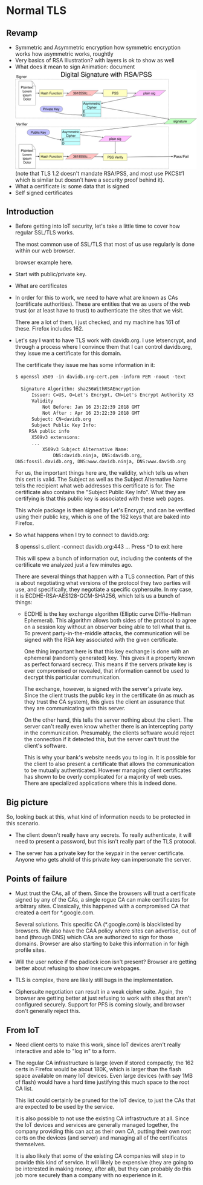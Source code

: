 # Normal TLS

## Revamp

- Symmetric and Asymmetric encryption
  how symmetric encryption works
  how asymmetric works, roughtly
- Very basics of RSA
  Illustration? with layers is ok to show as well
- What does it mean to sign
  Animation: document
  ![Signature](signature.svg)
  (note that TLS 1.2 doesn't mandate RSA/PSS, and most use PKCS#1
  which is similar but doesn't have a security proof behind it).
- What a certificate is: some data that is signed
- Self signed certificates

## Introduction

- Before getting into IoT security, let's take a little time to cover
  how regular SSL/TLS works.

  The most common use of SSL/TLS that most of us use regularly is done
  within our web browser.

     browser example here.

- Start with public/private key.
- What are certificates

- In order for this to work, we need to have what are known as CAs
  (certificate authorities).  These are entities that we as users of
  the web trust (or at least have to trust) to authenticate the sites
  that we visit.

  There are a lot of them, I just checked, and my machine has 161 of
  these.  Firefox includes 162.

- Let's say I want to have TLS work with davidb.org.  I use
  letsencrypt, and through a process where I convince them that I can
  control davidb.org, they issue me a certificate for this domain.

  The certificate they issue me has some information in it:

      $ openssl x509 -in davidb.org-cert.pem -inform PEM -noout -text

        Signature Algorithm: sha256WithRSAEncryption
            Issuer: C=US, O=Let's Encrypt, CN=Let's Encrypt Authority X3
            Validity
                Not Before: Jan 16 23:22:39 2018 GMT
                Not After : Apr 16 23:22:39 2018 GMT
            Subject: CN=davidb.org
            Subject Public Key Info:
    	   RSA public info
            X509v3 extensions:
    	    ...
                X509v3 Subject Alternative Name:
                    DNS:davidb.ninja, DNS:davidb.org, DNS:fossil.davidb.org, DNS:www.davidb.ninja, DNS:www.davidb.org

  For us, the important things here are, the validity, which tells us
  when this cert is valid. The Subject as well as the Subject
  Alternative Name tells the recipient what web addresses this
  certificate is for.  The certificate also contains the "Subject
  Public Key Info".  What they are certifying is that this public key
  is associated with these web pages.

  This whole package is then signed by Let's Encrypt, and can be
  verified using their public key, which is one of the 162 keys that
  are baked into Firefox.

- So what happens when I try to connect to davidb.org:

  $ openssl s_client -connect davidb.org:443
  ...
  Press ^D to exit here

  This will spew a bunch of information out, including the contents of
  the certificate we analyzed just a few minutes ago.

  There are several things that happen with a TLS connection.  Part of
  this is about negotiating what versions of the protocol they two
  parties will use, and specifically, they negotiate a specific
  cyphersuite.  In my case, it is ECDHE-RSA-AES128-GCM-SHA256, which
  tells us a bunch of things:

    - ECDHE is the key exchange algorithm (Elliptic curve
      Diffie-Hellman Ephemeral).  This algorithm allows both sides
      of the protocol to agree on a session key without an observer
      being able to tell what that is.  To prevent party-in-the-middle
      attacks, the communication will be signed with the RSA key
      associated with the given certificate.

      One thing important here is that this key exchange is done with
      an ephemeral (randomly generated) key.  This gives it a property
      known as perfect forward secrecy.  This means if the servers
      private key is ever compromised or revealed, that information
      cannot be used to decrypt this particular communication.

      The exchange, however, is signed with the server's private key.
      Since the client trusts the public key in the certificate (in as
      much as they trust the CA system), this gives the client an
      assurance that they are communicating with this server.

      On the other hand, this tells the server nothing about the
      client.  The server can't really even know whether there is an
      intercepting party in the communication.  Presumably, the
      clients software would reject the connection if it detected
      this, but the server can't trust the client's software.

      This is why your bank's website needs you to log in.  It is
      possible for the client to also present a certificate that
      allows the communication to be mutually authenticated.  However
      managing client certificates has shown to be overly complicated
      for a majority of web uses.  There are specialized applications
      where this is indeed done.

## Big picture

So, looking back at this, what kind of information needs to be
protected in this scenario.

  - The client doesn't really have any secrets.  To really
    authenticate, it will need to present a password, but this isn't
    really part of the TLS protocol.

  - The server has a private key for the keypair in the server
    certificate.  Anyone who gets ahold of this private key can
    impersonate the server.

## Points of failure

  - Must trust the CAs, all of them.  Since the browsers will trust a
    certificate signed by any of the CAs, a single rogue CA can make
    certificates for arbitrary sites.  Classically, this happened with
    a compromised CA that created a cert for *.google.com.

    Several solutions.  This specific CA (*.google.com) is blacklisted
    by browsers.  We also have the CAA policy where sites can
    advertise, out of band (through DNS) which CAs are authorized to
    sign for those domains.  Browser are also starting to bake this
    information in for high profile sites.

  - Will the user notice if the padlock icon isn't present?  Browser
    are getting better about refusing to show insecure webpages.

  - TLS is complex, there are likely still bugs in the implementation.

  - Ciphersuite negotiation can result in a weak cipher suite.  Again,
    the browser are getting better at just refusing to work with sites
    that aren't configured securely.  Support for PFS is coming
    slowly, and browser don't generally reject this.

## From IoT

  - Need client certs to make this work, since IoT devices aren't
    really interactive and able to "log in" to a form.

  - The regular CA infrastructure is large (even if stored compactly,
    the 162 certs in Firefox would be about 180K, which is larger than
    the flash space available on many IoT devices.  Even large devices
    (with say 1MB of flash) would have a hard time justifying this
    much space to the root CA list.

    This list could certainly be pruned for the IoT device, to just
    the CAs that are expected to be used by the service.

    It is also possible to not use the existing CA infrastructure at
    all.  Since the IoT devices and services are generally managed
    together, the company providing this can act as their own CA,
    putting their own root certs on the devices (and server) and
    managing all of the certificates themselves.

    It is also likely that some of the existing CA companies will step
    in to provide this kind of service.  It will likely be expensive
    (they are going to be interested in making money, after all), but
    they can probably do this job more securely than a company with no
    experience in it.

